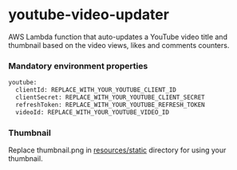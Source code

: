 # youtube-video-updater
AWS Lambda function that auto-updates a YouTube video title and thumbnail based on the video views, likes and comments counters.

### Mandatory environment properties
```sh
youtube:
  clientId: REPLACE_WITH_YOUR_YOUTUBE_CLIENT_ID
  clientSecret: REPLACE_WITH_YOUR_YOUTUBE_CLIENT_SECRET
  refreshToken: REPLACE_WITH_YOUR_YOUTUBE_REFRESH_TOKEN
  videoId: REPLACE_WITH_YOUR_YOUTUBE_VIDEO_ID
```

### Thumbnail
Replace thumbnail.png in [resources/static](src%2Fmain%2Fresources%2Fstatic) directory for using your thumbnail.